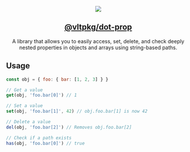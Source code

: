 <section align="center">
    <a href="https://www.vlt.sh">
        <img src="https://github.com/user-attachments/assets/3c1af691-b4eb-4d3d-aa7b-bd3b4dfc93cb" />
        <h1 align="center">
            <strong>@vltpkg/dot-prop</strong>
        </h1>
    </a>
</section>

<p align="center">
    A library that allows you to easily access, set, delete, and check deeply nested properties in objects and arrays using string-based paths.
</p>

## Usage

```js
const obj = { foo: { bar: [1, 2, 3] } }

// Get a value
get(obj, 'foo.bar[0]') // 1

// Set a value
set(obj, 'foo.bar[1]', 42) // obj.foo.bar[1] is now 42

// Delete a value
del(obj, 'foo.bar[2]') // Removes obj.foo.bar[2]

// Check if a path exists
has(obj, 'foo.bar[0]') // true
```
